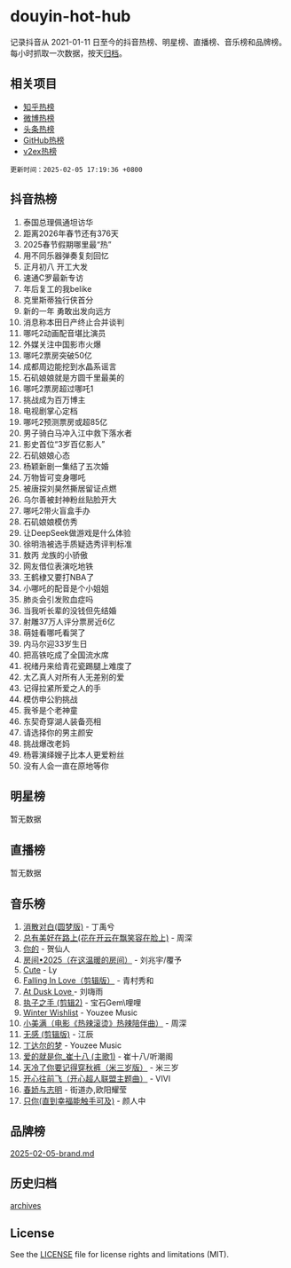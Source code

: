 # douyin-hot-hub

记录抖音从 2021-01-11 日至今的抖音热榜、明星榜、直播榜、音乐榜和品牌榜。每小时抓取一次数据，按天[归档](archives)。

## 相关项目

- [知乎热榜](https://github.com/lonnyzhang423/zhihu-hot-hub)
- [微博热榜](https://github.com/lonnyzhang423/weibo-hot-hub)
- [头条热榜](https://github.com/lonnyzhang423/toutiao-hot-hub)
- [GitHub热榜](https://github.com/lonnyzhang423/github-hot-hub)
- [v2ex热榜](https://github.com/lonnyzhang423/v2ex-hot-hub)


`更新时间：2025-02-05 17:19:36 +0800`

## 抖音热榜

1. 泰国总理佩通坦访华
1. 距离2026年春节还有376天
1. 2025春节假期哪里最“热”
1. 用不同乐器弹奏复刻回忆
1. 正月初八 开工大发
1. 速通C罗最新专访
1. 年后复工的我belike
1. 克里斯蒂独行侠首分
1. 新的一年 勇敢出发向远方
1. 消息称本田日产终止合并谈判
1. 哪吒2动画配音堪比演员
1. 外媒关注中国影市火爆
1. 哪吒2票房突破50亿
1. 成都周边能挖到水晶系谣言
1. 石矶娘娘就是方圆千里最美的
1. 哪吒2票房超过哪吒1
1. 挑战成为百万博主
1. 电视剧掌心定档
1. 哪吒2预测票房或超85亿
1. 男子骑白马冲入江中救下落水者
1. 影史首位“3岁百亿影人”
1. 石矶娘娘心态
1. 杨颖新剧一集结了五次婚
1. 万物皆可变身哪吒
1. 被唐探刘昊然撕居留证点燃
1. 乌尔善被封神粉丝贴脸开大
1. 哪吒2带火盲盒手办
1. 石矶娘娘模仿秀
1. 让DeepSeek做游戏是什么体验
1. 徐明浩被选手质疑选秀评判标准
1. 敖丙 龙族的小骄傲
1. 网友借位表演吃地铁
1. 王鹤棣又要打NBA了
1. 小哪吒的配音是个小姐姐
1. 肺炎会引发败血症吗
1. 当我听长辈的没钱但先结婚
1. 射雕37万人评分票房近6亿
1. 萌娃看哪吒看哭了
1. 内马尔迎33岁生日
1. 把高铁吃成了全国流水席
1. 祝绪丹来给青花瓷踢腿上难度了
1. 太乙真人对所有人无差别的爱
1. 记得拉紧所爱之人的手
1. 模仿申公豹挑战
1. 我爷是个老神童
1. 东契奇穿湖人装备亮相
1. 请选择你的男主颜安
1. 挑战爆改老妈
1. 杨蓉演绎嫂子比本人更爱粉丝
1. 没有人会一直在原地等你

## 明星榜

暂无数据

## 直播榜

暂无数据

## 音乐榜

1. [消散对白(圆梦版)](https://sf5-hl-cdn-tos.douyinstatic.com/obj/tos-cn-ve-2774/og4jB5I5IizzoZVAAAzWgBMAsMDWoArfwBOiFs) - 丁禹兮
1. [总有美好在路上(花在开云在飘笑容在脸上)](https://sf5-hl-cdn-tos.douyinstatic.com/obj/tos-cn-ve-2774/oU5u7NwtfBIvaNhoQBszOvAlRiAoiWAVVyBMq4) - 周深
1. [你的](https://sf5-hl-cdn-tos.douyinstatic.com/obj/tos-cn-ve-2774/oYuIeKf42jB7sEV6B2upMdpYAgfrQWj0FeRegh) - 贺仙人
1. [房间•2025（在这温暖的房间）](https://sf5-hl-cdn-tos.douyinstatic.com/obj/tos-cn-ve-2774/oMzJcnT8BgIetASeBfwfEeBQVNfACiCifhfZP7g) - 刘兆宇/覆予
1. [Cute](https://sf5-hl-cdn-tos.douyinstatic.com/obj/tos-cn-ve-2774/o4IbIzHWKAAB4wsS5qMBRiiAlEBGTpQRNfFvuo) - Ly
1. [Falling In Love（剪辑版）](https://sf5-hl-cdn-tos.douyinstatic.com/obj/tos-cn-ve-2774/o8ajpA8zzgBPahbBIO8AcKGBLJezFCRd1wfP9f) - 青村秀和
1. [ At Dusk  Love ](https://sf5-hl-cdn-tos.douyinstatic.com/obj/tos-cn-ve-2774/o8CrpCf5CaYgI4ZrtQgMQAFEfuGqNnRSDQAPBc) - 刘嗨雨
1. [执子之手 (剪辑2)](https://sf5-hl-cdn-tos.douyinstatic.com/obj/tos-cn-ve-2774/oUoZLQjCc31XzqsBnBQUNgeKtYPBcgbFDwtfcu) - 宝石Gem\哩哩
1. [Winter Wishlist](https://sf5-hl-cdn-tos.douyinstatic.com/obj/tos-cn-ve-2774/oIIgUOeamCFCVAzxN6MFRLIBlLGpUqQxeeHrLE) - Youzee Music
1. [小美满（电影《热辣滚烫》热辣陪伴曲）](https://sf5-hl-cdn-tos.douyinstatic.com/obj/tos-cn-ve-2774/o0GAn2lSgfZIDUgtevCGDQYnFg4CwnrBaxbTZL) - 周深
1. [无感 (剪辑版)](https://sf5-hl-cdn-tos.douyinstatic.com/obj/tos-cn-ve-2774/o0eIsUzJBDlQaQFC5OFlgbMEZC1TFYBftOBn6p) - 江辰
1. [丁达尔的梦](https://sf6-cdn-tos.douyinstatic.com/obj/tos-cn-ve-2774/oMU3WirUZBVQkAC9ccG5P2IQirziZM2RTInUY) - Youzee Music
1. [爱的就是你_崔十八 (主歌1)](https://sf5-hl-cdn-tos.douyinstatic.com/obj/tos-cn-ve-2774/oI5BO5DhFZ6UTcNCnZaOCBLtZ7WIMQGfgnXf5E) - 崔十八/听潮阁
1. [天冷了你要记得穿秋裤（米三岁版）](https://sf5-hl-cdn-tos.douyinstatic.com/obj/tos-cn-ve-2774/oQlIwVIDWiZ6BQilAorS7MA0AgCkQDvcZAdm1) - 米三岁
1. [开心往前飞（开心超人联盟主题曲）](https://sf5-hl-cdn-tos.douyinstatic.com/obj/tos-cn-ve-2774/9d8fb7c82cf1421fb93a9fe925275e0a) - VIVI
1. [春娇与志明](https://sf5-hl-cdn-tos.douyinstatic.com/obj/tos-cn-ve-2774/e530d8fceb7044b39707d7f9ff54add1) - 街道办,欧阳耀莹
1. [只你(直到幸福能触手可及)](https://sf5-hl-cdn-tos.douyinstatic.com/obj/tos-cn-ve-2774/o0lBkRDzFTeaVSUz3ZZSCBVtZ5DIMQGfgmEAuE) - 颜人中

## 品牌榜

[2025-02-05-brand.md](archives/2025-02-05-brand.md)

## 历史归档

[archives](archives)

## License

See the [LICENSE](LICENSE) file for license rights and limitations (MIT).
